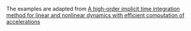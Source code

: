 The examples are adapted from [A high-order implicit time integration method for linear and nonlinear dynamics with efficient computation of accelerations](https://doi.org/10.1016/j.cma.2025.117831)

